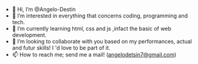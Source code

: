 - 👋 Hi, I’m @Angelo-Destin
- 👀 I’m interested in everything that concerns coding, programming and tech.
- 🌱 I’m currently learning html, css and js ,infact the basic of web development.
- 💞️ I’m looking to collaborate with you based on my performances, actual and futur skills! I 'd love to be part of it.
- 📫 How to reach me; send me a mail! (angelodetsin7@gmail.com)

<!---
Angelo-Destin/Angelo-Destin is a ✨ special ✨ repository because its `README.md` (this file) appears on your GitHub profile.
You can click the Preview link to take a look at your changes.
--->
